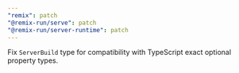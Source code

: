 ```yaml
---
"remix": patch
"@remix-run/serve": patch
"@remix-run/server-runtime": patch
---
```


Fix `ServerBuild` type for compatibility with TypeScript exact optional property types.
